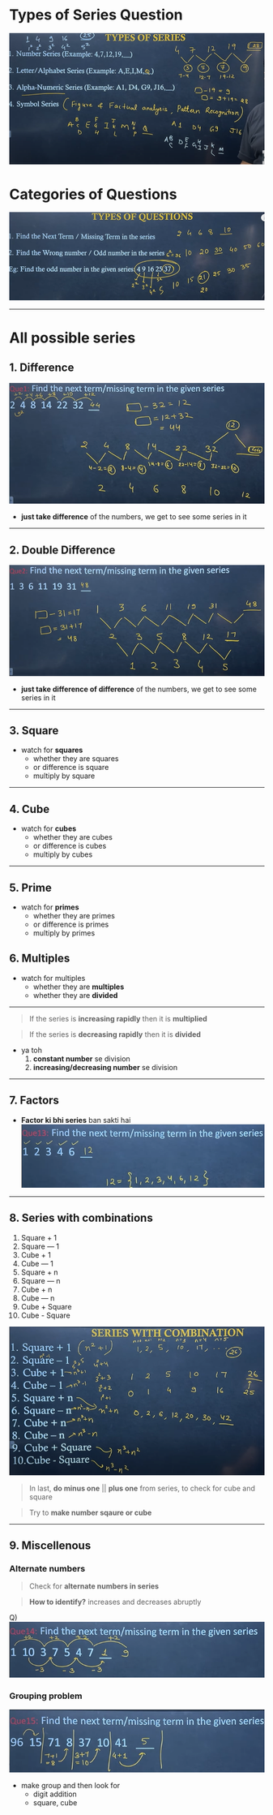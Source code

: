 # Types of Series Question
![series](src/series1.png)

# Categories of Questions
![series2](src/series2.png)

****

# All possible series
## 1. Difference
![series3](src/series3.png)
- **just take difference** of the numbers, we get to see some series in it

****

## 2. Double Difference
![series4](src/series4.png)
- **just take difference of difference** of the numbers, we get to see some series in it
  
****

## 3. Square
- watch for **squares**
  - whether they are squares
  - or difference is square
  - multiply by square

****

## 4. Cube
- watch for **cubes**
  - whether they are cubes
  - or difference is cubes
  - multiply by cubes

****

## 5. Prime
- watch for **primes**
  - whether they are primes
  - or difference is primes
  - multiply by primes

## 6. Multiples
- watch for multiples
  - whether they are **multiples**
  -  whether they are **divided**

****

> If the series is **increasing rapidly** then it is **multiplied**

> If the series is **decreasing rapidly** then it is **divided**
- ya toh
  1. **constant number** se division
  2. **increasing/decreasing number** se division

****

## 7. Factors
- **Factor ki bhi series** ban sakti hai
![series 5](src/series5.png)

****

## 8. Series with combinations
1. Square + 1
2. Square — 1
3. Cube + 1
4. Cube — 1
5. Square + n
6. Square — n
7. Cube + n
8. Cube — n
9. Cube + Square
10. Cube - Square

![series 6](src/series6.png)

> In last, **do minus one** || **plus one** from series, to check for cube and square

> Try to **make number sqaure or cube**

****

## 9. Miscellenous
### Alternate numbers
> Check for **alternate numbers in series**

> **How to identify?**
> increases and decreases abruptly

Q) 
![series 7](src/series7.png)

### Grouping problem
![series 8](src/series8.png)
- make group and then look for
  - digit addition
  - square, cube